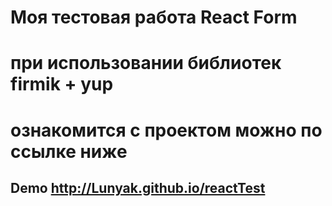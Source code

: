 # Моя тестовая работа React Form
# при использовании библиотек firmik + yup
# ознакомится с проектом можно по ссылке ниже
## Demo http://Lunyak.github.io/reactTest
